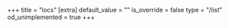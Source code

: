 +++
title = "locs"
[extra]
default_value = ""
is_override = false
type = "/list"
od_unimplemented = true
+++